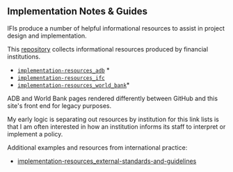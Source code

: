## Implementation Notes & Guides

IFIs produce a number of helpful informational resources to assist in project design and implementation.

This [repository](https://github.com/aaronkyle/social-development/tree/master/thematic-issues/ifi-implementation-resources) collects informational resources produced by financial institutions.

* [`implementation-resources_adb`](implementation-resources_adb.html) \*
* [`implementation-resources_ifc`](implementation-resources_ifc.md)
* [`implementation-resources_world_bank`](implementation-resources_world-bank.html)\*


ADB and World Bank pages rendered differently between GitHub and this site's front end for legacy purposes.

My early logic is separating out resources by institution for this link lists is that I am often interested in how an institution informs its staff to interpret or implement a policy.


Additional examples and resources from international practice:
* [implementation-resources_external-standards-and-guidelines](implementation-resources_external-standards-and-guidelines.md)

<!--

[GUIDELINES ON COMPULSORY DISPLACEMENT AND RESETTLEMENT IN USAID PROGRAMMING
](https://land-links.org/wp-content/uploads/2016/09/USAID_Land_Tenure_Guidelines_CDR.pdf)

-->

<!--
IFIs produce a number of helpful informational resources to assit in project design and implementation.

This repository collects informational resources by financial institution.  Pages are also rendered in HTML for better viewing.  Althouhgh I rarely update the front end (making it far behind this repositry).

For those viewing via GitHub, click through to view [ADB resources](./implementation-resources_adb.md) and [World Bank resources](./implementation-resources_world-bank.md).

My early logic is separating out resources by institution for this link lists is that I am often interested in how an institution informs its staff to interpret or implement a policy. 
-->

